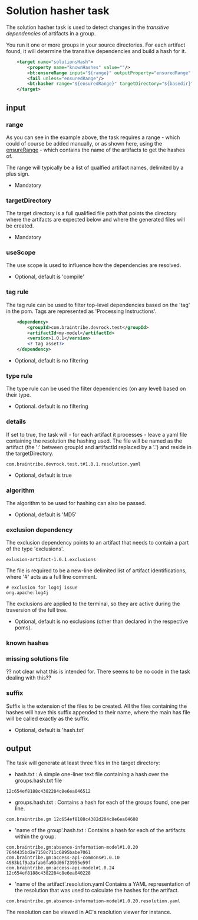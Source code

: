 # Solution hasher task

The solution hasher task is used to detect changes in the *transitive dependencies* of artifacts in a group. 

You run it one or more groups in your source directories. For each artifact found, it will determine the transitive dependencies and build a hash for it. 

```xml
	<target name="solutionsHash">
		<property name="knownHashes" value=""/>
		<bt:ensureRange input="${range}" outputProperty="ensuredRange" root="${basedir}" expand="true"/>
		<fail unless="ensuredRange"/>
		<bt:hasher range="${ensuredRange}" targetDirectory="${basedir}" knownHashes="${knownHashes}" />
	</target>
```

## input

### range
As you can see in the example above, the task requires a range - which could of course be added manually, or as shown here, using the [ensureRange](./transitivebuild.md) - which contains the name of the artifacts to get the hashes of. 

The range will typically be a list of qualfied artifact names, delimited by a plus sign.

- Mandatory 

### targetDirectory
The target directory is a full qualified file path that points the directory where the artifacts are expected below and where the generated files will be created. 

- Mandatory 

### useScope
The use scope is used to influence how the dependencies are resolved.

- Optional, default is 'compile'

### tag rule
The tag rule can be used to filter top-level dependencies based on the 'tag' in the pom. Tags are represented as 'Processing Instructions'.

```xml
	<dependency>
		<groupId>com.braintribe.devrock.test</groupId>
		<artifactId>my-model</artifactId>
		<version>1.0.1</version>
		<? tag asset?>
	</dependency>	
```
- Optional, default is no filtering

### type rule
The type rule can be used the filter dependencies (on any level) based on their type.

- Optional. default is no filtering

### details
If set to true, the task will - for each artifact it processes - leave a yaml file containing the resolution the hashing used. The file will be named as the artifact (the ':' between groupId and artifactId replaced by a '.') and reside in the targetDirectory.

```
com.braintribe.devrock.test.t#1.0.1.resolution.yaml
```

- Optional, default is true

### algorithm
The algorithm to be used for hashing can also be passed.

- Optional, default is 'MD5'

### exclusion dependency
The exclusion dependency points to an artifact that needs to contain a part of the type 'exclusions'.

```
exlusion-artifact-1.0.1.exclusions
```

The file is required to be a new-line delimited list of artifact identifications, where '#' acts as a full line comment.

```
# exclusion for log4j issue
org.apache:log4j

```

The exclusions are applied to the terminal, so they are active during the traversion of the full tree.

- Optional, default is no exclusions (other than declared in the respective poms).

### known hashes


### missing solutions file
?? not clear what this is intended for. There seems to be no code in the task dealing with this?? 

### suffix
Suffix is the extension of the files to be created. All the files containing the hashes will have this suffix appended to their name, where the main has file will be called exactly as the suffix.

- Optional, default is 'hash.txt' 

## output 
The task will generate at least three files in the target directory: 

- hash.txt : A simple one-liner text file containing a hash over the groups.hash.txt file

```
12c654ef8188c4382284c8e6ea046512
```

- groups.hash.txt : Contains a hash for each of the groups found, one per line.
```
com.braintribe.gm 12c654ef8188c4382d284c8e6ea04608
```

- 'name of the group'.hash.txt : Contains a hash for each of the artifacts within the group. 
```
com.braintribe.gm:absence-information-model#1.0.20 7644435bd2e7150c711c6895babe7061
com.braintribe.gm:access-api-commons#1.0.10 4983b1f9a2afab6fa93d06f23955e59f
com.braintribe.gm:access-api-model#1.0.24 12c654ef8188c4382284c8e6ea040228
```

- 'name of the artifact'.resolution.yaml
Contains a YAML representation of the resolution that was used to calculate the hashes for the artifact.

```
com.braintribe.gm.absence-information-model#1.0.20.resolution.yaml
```

The resolution can be viewed in AC's resolution viewer for instance.



